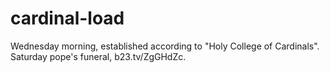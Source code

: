 # cardinal-load

Wednesday morning, established according to "Holy College of Cardinals". Saturday pope's funeral, b23.tv/ZgGHdZc.